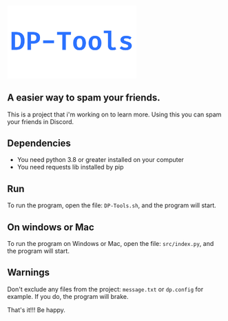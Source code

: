 <img src="https://github.com/matheuscristian/DP-Tools/blob/master/icon.png" width="300px">

## A easier way to spam your friends.

This is a project that i'm working on to learn more.
Using this you can spam your friends in Discord.

## Dependencies
- You need python 3.8 or greater installed on your computer
- You need requests lib installed by pip

## Run
To run the program, open the file: `DP-Tools.sh`, and the program will start.

## On windows or Mac
To run the program on Windows or Mac, open the file: `src/index.py`, and the program will start.

## Warnings
Don't exclude any files from the project: `message.txt` or `dp.config` for example. If you do, the program will brake. 

That's it!!! Be happy.
